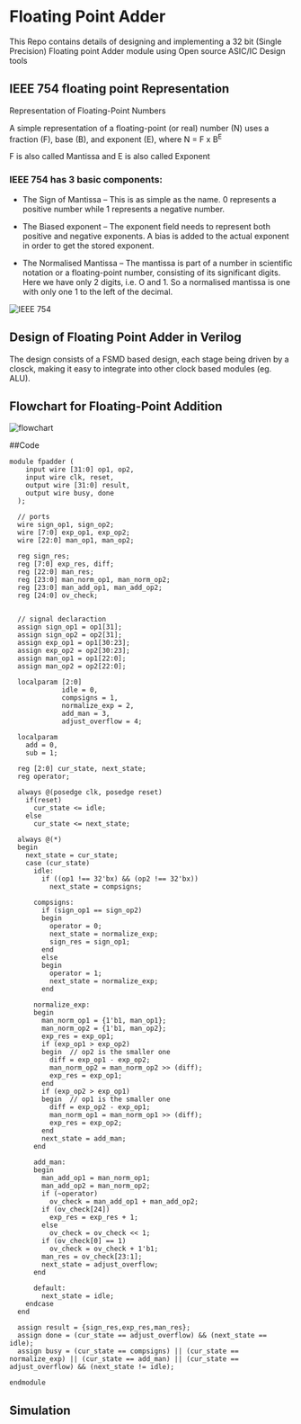 # Floating Point Adder
This Repo contains details of designing and implementing a 32 bit (Single Precision) Floating point Adder module using Open source ASIC/IC Design tools

## IEEE 754 floating point Representation
Representation of Floating-Point Numbers

A simple representation of a floating-point (or real) number (N) uses a fraction (F), base (B), and exponent (E), where N = F x B<sup>E</sup>

F is also called Mantissa and E is also called Exponent

### IEEE 754 has 3 basic components:

- The Sign of Mantissa – This is as simple as the name. 0 represents a positive number while 1 represents a negative number.

- The Biased exponent – The exponent field needs to represent both positive and negative exponents. A bias is added to the actual exponent in order to get the stored exponent.

- The Normalised Mantissa – The mantissa is part of a number in scientific notation or a floating-point number, consisting of its significant digits. Here we have only 2 digits, i.e. O and 1. So a normalised mantissa is one with only one 1 to the left of the decimal.

![IEEE 754](https://github.com/Sourabh-Mallapur/Open-Source-ASIC-IC-Design-Flow/blob/main/assets/IEEE%20754.drawio.png)

## Design of Floating Point Adder in Verilog 

The design consists of a FSMD based design, each stage being driven by a closck, making it easy to integrate into other clock based modules (eg. ALU).

## Flowchart for Floating-Point Addition

![flowchart](https://github.com/Sourabh-Mallapur/Open-Source-ASIC-IC-Design-Flow/blob/main/assets/flowchart.png)

##Code

```
module fpadder (
    input wire [31:0] op1, op2,
    input wire clk, reset,
    output wire [31:0] result,
    output wire busy, done
  );

  // ports
  wire sign_op1, sign_op2;
  wire [7:0] exp_op1, exp_op2;
  wire [22:0] man_op1, man_op2;

  reg sign_res;
  reg [7:0] exp_res, diff;
  reg [22:0] man_res;
  reg [23:0] man_norm_op1, man_norm_op2;
  reg [23:0] man_add_op1, man_add_op2;
  reg [24:0] ov_check;


  // signal declaraction
  assign sign_op1 = op1[31];
  assign sign_op2 = op2[31];
  assign exp_op1 = op1[30:23];
  assign exp_op2 = op2[30:23];
  assign man_op1 = op1[22:0];
  assign man_op2 = op2[22:0];

  localparam [2:0]
             idle = 0,
             compsigns = 1,
             normalize_exp = 2,
             add_man = 3,
             adjust_overflow = 4;

  localparam
    add = 0,
    sub = 1;

  reg [2:0] cur_state, next_state;
  reg operator;

  always @(posedge clk, posedge reset)
    if(reset)
      cur_state <= idle;
    else
      cur_state <= next_state;

  always @(*)
  begin
    next_state = cur_state;
    case (cur_state)
      idle:
        if ((op1 !== 32'bx) && (op2 !== 32'bx))
          next_state = compsigns;

      compsigns:
        if (sign_op1 == sign_op2)
        begin
          operator = 0;
          next_state = normalize_exp;
          sign_res = sign_op1;
        end
        else
        begin
          operator = 1;
          next_state = normalize_exp;
        end

      normalize_exp:
      begin
        man_norm_op1 = {1'b1, man_op1};
        man_norm_op2 = {1'b1, man_op2};
        exp_res = exp_op1;
        if (exp_op1 > exp_op2)
        begin  // op2 is the smaller one
          diff = exp_op1 - exp_op2;
          man_norm_op2 = man_norm_op2 >> (diff);
          exp_res = exp_op1;
        end
        if (exp_op2 > exp_op1)
        begin  // op1 is the smaller one
          diff = exp_op2 - exp_op1;
          man_norm_op1 = man_norm_op1 >> (diff);
          exp_res = exp_op2;
        end
        next_state = add_man;
      end

      add_man:
      begin
        man_add_op1 = man_norm_op1;
        man_add_op2 = man_norm_op2;
        if (~operator)
          ov_check = man_add_op1 + man_add_op2;
        if (ov_check[24])
          exp_res = exp_res + 1;
        else
          ov_check = ov_check << 1;
        if (ov_check[0] == 1)
          ov_check = ov_check + 1'b1;
        man_res = ov_check[23:1];
        next_state = adjust_overflow;
      end

      default:
        next_state = idle;
    endcase
  end

  assign result = {sign_res,exp_res,man_res};
  assign done = (cur_state == adjust_overflow) && (next_state == idle);
  assign busy = (cur_state == compsigns) || (cur_state == normalize_exp) || (cur_state == add_man) || (cur_state == adjust_overflow) && (next_state != idle);

endmodule

```

## Simulation
